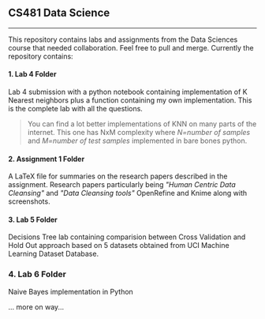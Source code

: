 ## CS481 Data Science
---------------------------------------------------

This repository contains labs and assignments from the Data Sciences course that needed collaboration. Feel free to pull and merge. Currently the repository contains:

#### 1. Lab 4 Folder
Lab 4 submission with a python notebook containing implementation of K Nearest neighbors plus a function containing my own implementation. This is the complete lab with all the questions.
> You can find a lot better implementations of KNN on many parts of the internet. This one has NxM complexity where *N=number of samples* and *M=number of test samples* implemented in bare bones python. 

#### 2. Assignment 1 Folder
A LaTeX file for summaries on the research papers described in the assignment. Research papers particularly being *"Human Centric Data Cleansing"* and *"Data Cleansing tools"* OpenRefine and Knime along with screenshots.

#### 3. Lab 5 Folder
Decisions Tree lab containing comparision between Cross Validation and Hold Out approach based on 5 datasets obtained from UCI Machine Learning Dataset Database. 

### 4. Lab 6 Folder
Naive Bayes implementation in Python

... more on way...
